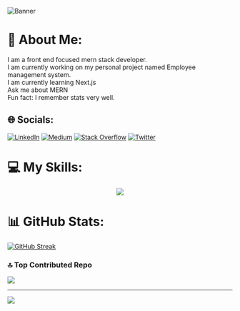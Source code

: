![Banner](link-to-your-banner-image.png)

# 💫 About Me:
I am a front end focused mern stack developer. <br>I am currently working on my personal project named Employee management system.<br>I am currently learning Next.js<br>Ask me about MERN<br>Fun fact: I remember stats very well. 


## 🌐 Socials:
[![LinkedIn](https://img.shields.io/badge/LinkedIn-%230077B5.svg?logo=linkedin&logoColor=white)](https://linkedin.com/in/https://www.linkedin.com/in/md-riaz-uddin-riad-876b69229/) [![Medium](https://img.shields.io/badge/Medium-12100E?logo=medium&logoColor=white)](https://medium.com/@https://medium.com/@mdriazuddinriad5) [![Stack Overflow](https://img.shields.io/badge/-Stackoverflow-FE7A16?logo=stack-overflow&logoColor=white)](https://stackoverflow.com/users/https://stackoverflow.com/users/6539524/md-riaz-uddin-riad) [![Twitter](https://img.shields.io/badge/Twitter-%231DA1F2.svg?logo=Twitter&logoColor=white)](https://twitter.com/https://twitter.com/riazuddinriad5) 

# 💻 My Skills:
<p align="center">
  <a href="https://skillicons.dev">
    <img src="https://skillicons.dev/icons?i=js,html,css,react,tailwind,vercel,netlify,mongodb,express,figma" />
  </a>
</p>

# 📊 GitHub Stats:
[![GitHub Streak](https://github-readme-streak-stats.herokuapp.com?user=mdriazuddinriad5&theme=dark)](https://git.io/streak-stats)

### 🔝 Top Contributed Repo
![](https://github-contributor-stats.vercel.app/api?username=mdriazuddinriad5&limit=5&theme=dark&combine_all_yearly_contributions=true)

---
[![](https://visitcount.itsvg.in/api?id=mdriazuddinriad5&icon=0&color=0)](https://visitcount.itsvg.in)

<!-- Proudly created with GPRM ( https://gprm.itsvg.in ) -->
